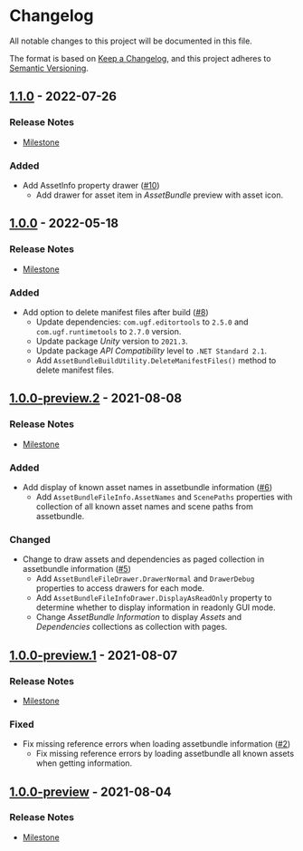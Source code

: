 # Changelog

All notable changes to this project will be documented in this file.

The format is based on [Keep a Changelog](https://keepachangelog.com/en/1.0.0/),
and this project adheres to [Semantic Versioning](https://semver.org/spec/v2.0.0.html).

## [1.1.0](https://github.com/unity-game-framework/ugf-assetbundles/releases/tag/1.1.0) - 2022-07-26  

### Release Notes

- [Milestone](https://github.com/unity-game-framework/ugf-assetbundles/milestone/5?closed=1)  
    

### Added

- Add AssetInfo property drawer ([#10](https://github.com/unity-game-framework/ugf-assetbundles/issues/10))  
    - Add drawer for asset item in _AssetBundle_ preview with asset icon.

## [1.0.0](https://github.com/unity-game-framework/ugf-assetbundles/releases/tag/1.0.0) - 2022-05-18  

### Release Notes

- [Milestone](https://github.com/unity-game-framework/ugf-assetbundles/milestone/4?closed=1)  
    

### Added

- Add option to delete manifest files after build ([#8](https://github.com/unity-game-framework/ugf-assetbundles/issues/8))  
    - Update dependencies: `com.ugf.editortools` to `2.5.0` and `com.ugf.runtimetools` to `2.7.0` version.
    - Update package _Unity_ version to `2021.3`.
    - Update package _API Compatibility_ level to `.NET Standard 2.1`.
    - Add `AssetBundleBuildUtility.DeleteManifestFiles()` method to delete manifest files.

## [1.0.0-preview.2](https://github.com/unity-game-framework/ugf-assetbundles/releases/tag/1.0.0-preview.2) - 2021-08-08  

### Release Notes

- [Milestone](https://github.com/unity-game-framework/ugf-assetbundles/milestone/3?closed=1)  
    

### Added

- Add display of known asset names in assetbundle information ([#6](https://github.com/unity-game-framework/ugf-assetbundles/pull/6))  
    - Add `AssetBundleFileInfo.AssetNames` and `ScenePaths` properties with collection of all known asset names and scene paths from assetbundle.

### Changed

- Change to draw assets and dependencies as paged collection in assetbundle information ([#5](https://github.com/unity-game-framework/ugf-assetbundles/pull/5))  
    - Add `AssetBundleFileDrawer.DrawerNormal` and `DrawerDebug` properties to access drawers for each mode.
    - Add `AssetBundleFileInfoDrawer.DisplayAsReadOnly` property to determine whether to display information in readonly GUI mode.
    - Change _AssetBundle Information_ to display _Assets_ and _Dependencies_ collections as collection with pages.

## [1.0.0-preview.1](https://github.com/unity-game-framework/ugf-assetbundles/releases/tag/1.0.0-preview.1) - 2021-08-07  

### Release Notes

- [Milestone](https://github.com/unity-game-framework/ugf-assetbundles/milestone/2?closed=1)  
    

### Fixed

- Fix missing reference errors when loading assetbundle information ([#2](https://github.com/unity-game-framework/ugf-assetbundles/pull/2))  
    - Fix missing reference errors by loading assetbundle all known assets when getting information.

## [1.0.0-preview](https://github.com/unity-game-framework/ugf-assetbundles/releases/tag/1.0.0-preview) - 2021-08-04  

### Release Notes

- [Milestone](https://github.com/unity-game-framework/ugf-assetbundles/milestone/1?closed=1)


